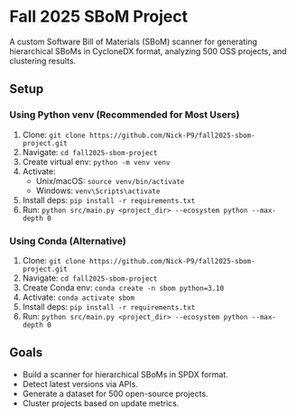 # Fall 2025 SBoM Project

A custom Software Bill of Materials (SBoM) scanner for generating hierarchical SBoMs in CycloneDX format, analyzing 500 OSS projects, and clustering results.

## Setup
### Using Python venv (Recommended for Most Users)
1. Clone: `git clone https://github.com/Nick-P9/fall2025-sbom-project.git`
2. Navigate: `cd fall2025-sbom-project`
3. Create virtual env: `python -m venv venv`
4. Activate:
   - Unix/macOS: `source venv/bin/activate`
   - Windows: `venv\Scripts\activate`
5. Install deps: `pip install -r requirements.txt`
6. Run: `python src/main.py <project_dir> --ecosystem python --max-depth 0`

### Using Conda (Alternative)
1. Clone: `git clone https://github.com/Nick-P9/fall2025-sbom-project.git`
2. Navigate: `cd fall2025-sbom-project`
3. Create Conda env: `conda create -n sbom python=3.10`
4. Activate: `conda activate sbom`
5. Install deps: `pip install -r requirements.txt`
6. Run: `python src/main.py <project_dir> --ecosystem python --max-depth 0`

## Goals
- Build a scanner for hierarchical SBoMs in SPDX format.
- Detect latest versions via APIs.
- Generate a dataset for 500 open-source projects.
- Cluster projects based on update metrics.

